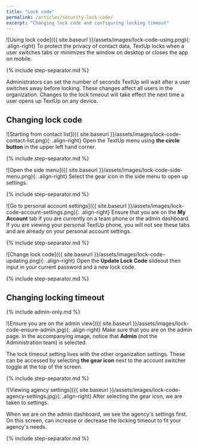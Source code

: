 ```yaml
---
title: "Lock code"
permalink: /articles/security-lock-code/
excerpt: "Changing lock code and configuring locking timeout"
---
```


![Using lock code]({{ site.baseurl }}/assets/images/lock-code-using.png){: .align-right} To protect the privacy of contact data, TextUp locks when a user switches tabs or minimizes the window on desktop or closes the app on mobile.

{% include step-separator.md %}

Administrators can set the number of seconds TextUp will wait after a user switches away before locking. These changes affect all users in the organization. Changes to the lock timeout will take effect the next time a user opens up TextUp on any device.

## Changing lock code

![Starting from contact list]({{ site.baseurl }}/assets/images/lock-code-contact-list.png){: .align-right} Open the TextUp menu using **the circle button** in the upper left hand corner.

{% include step-separator.md %}

![Open the side menu]({{ site.baseurl }}/assets/images/lock-code-side-menu.png){: .align-right} Select the gear icon in the side menu to open up settings.

{% include step-separator.md %}

![Go to personal account settings]({{ site.baseurl }}/assets/images/lock-code-account-settings.png){: .align-right} Ensure that you are on the **My Account** tab if you are currently on a team phone or the admin dashboard. If you are viewing your personal TextUp phone, you will not see these tabs and are already on your personal account settings.

{% include step-separator.md %}

![Change lock code]({{ site.baseurl }}/assets/images/lock-code-updating.png){: .align-right} Open the **Update Lock Code** slideout then input in your current password and a new lock code.

{% include step-separator.md %}

## Changing locking timeout

{% include admin-only.md %}

![Ensure you are on the admin view]({{ site.baseurl }}/assets/images/lock-code-ensure-admin.jpg){: .align-right} Make sure that you are on the admin page. In the accompanying image, notice that **Admin** (not the Administration team) is selected.

The lock timeout setting lives with the other organization settings. These can be accessed by selecting **the gear icon** next to the account switcher toggle at the top of the screen.

{% include step-separator.md %}

![Viewing agency settings]({{ site.baseurl }}/assets/images/lock-code-agency-settings.jpg){: .align-right} After selecting the gear icon, we are taken to settings.

When we are on the admin dashboard, we see the agency's settings first. On this screen, can increase or decrease the locking timeout to fit your agency's needs.

{% include step-separator.md %}
